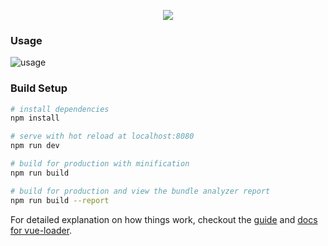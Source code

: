 <p align="center">
  <a href="https://www.uozturk.com/#/">
    <img src="https://github.com/luosijie/Front-end-Blog/blob/master/img/logo_vue_resume.jpg?raw=true">
  </a>
</p>

### Usage

![usage](https://github.com/luosijie/Front-end-Blog/blob/master/img/vue_resume_usage.PNG?raw=true)

### Build Setup

``` bash
# install dependencies
npm install

# serve with hot reload at localhost:8080
npm run dev

# build for production with minification
npm run build

# build for production and view the bundle analyzer report
npm run build --report
```

For detailed explanation on how things work, checkout the [guide](http://vuejs-templates.github.io/webpack/) and [docs for vue-loader](http://vuejs.github.io/vue-loader).
